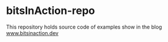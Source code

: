 # bitsInAction-repo
This repository holds source code of examples show in the blog www.bitsinaction.dev
